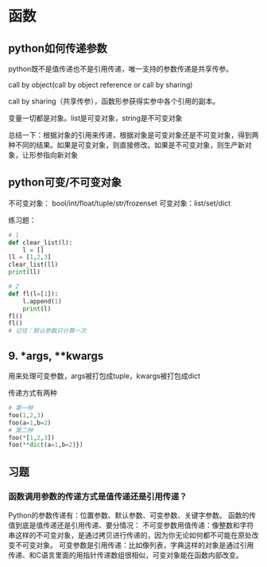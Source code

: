 # 函数

## python如何传递参数

python既不是值传递也不是引用传递，唯一支持的参数传递是共享传参。

call by object(call by object reference or call by sharing)

call by sharing（共享传参），函数形参获得实参中各个引用的副本。

变量一切都是对象。list是可变对象，string是不可变对象

总结一下：根据对象的引用来传递，根据对象是可变对象还是不可变对象，得到两种不同的结果。如果是可变对象，则直接修改。如果是不可变对象，则生产新对象，让形参指向新对象

## python可变/不可变对象

不可变对象： bool/int/float/tuple/str/frozenset
可变对象：list/set/dict

练习题：

``` python
# 1
def clear_list(l):
    l = []
ll = [1,2,3]
clear_list(ll)
print(ll)

# 2
def fl(l=[1]):
    l.append(1)
    print(l)
fl()
fl()
# 记住：默认参数只计算一次
```

## 9. *args, **kwargs

用来处理可变参数，args被打包成tuple，kwargs被打包成dict

传递方式有两种

``` python
# 第一种
foo(1,2,3)
foo(a=1,b=2)
# 第二种
foo(*[1,2,3])
foo(**dict(a=1,b=2)})
```

## 习题

### 函数调用参数的传递方式是值传递还是引用传递？

Python的参数传递有：位置参数、默认参数、可变参数、关键字参数。
函数的传值到底是值传递还是引用传递、要分情况：
不可变参数用值传递：像整数和字符串这样的不可变对象，是通过拷贝进行传递的，因为你无论如何都不可能在原处改变不可变对象。
可变参数是引用传递：比如像列表，字典这样的对象是通过引用传递、和C语言里面的用指针传递数组很相似，可变对象能在函数内部改变。
